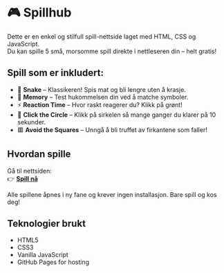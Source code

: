 # 🎮 Spillhub

Dette er en enkel og stilfull spill-nettside laget med HTML, CSS og JavaScript.  
Du kan spille 5 små, morsomme spill direkte i nettleseren din – helt gratis!

## Spill som er inkludert:
- 🐍 **Snake** – Klassikeren! Spis mat og bli lengre uten å krasje.
- 🧠 **Memory** – Test hukommelsen din ved å matche symboler.
- ⚡ **Reaction Time** – Hvor raskt reagerer du? Klikk på grønt!
- 🎯 **Click the Circle** – Klikk på sirkelen så mange ganger du klarer på 10 sekunder.
- 🟥 **Avoid the Squares** – Unngå å bli truffet av firkantene som faller!

## Hvordan spille
Gå til nettsiden:  
👉 **[Spill nå](https://rahemb.github.io/GameWebsite/)**

Alle spillene åpnes i ny fane og krever ingen installasjon. Bare spill og kos deg!

## Teknologier brukt
- HTML5
- CSS3
- Vanilla JavaScript
- GitHub Pages for hosting

